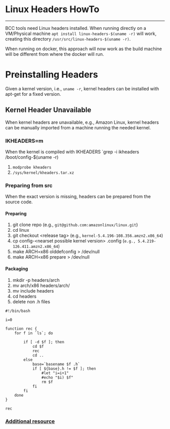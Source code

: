 # Linux Headers HowTo
---
BCC tools need Linux headers installed. When running directly on a VM/Physical machine
`apt install linux-headers-$(uname -r)` will work, creating this directory `/usr/src/linux-headers-$(uname -r)`.

When running on docker, this approach will now work as the build machine will be different from where the docker will run.

# Preinstalling Headers
Given a kernel version, i.e., `uname -r`, kernel headers can be installed with apt-get for a fixed version.

## Kernel Header Unavailable
When kernel headers are unavailable, e.g., Amazon Linux, kernel headers can be manually imported from a machine running the needed kernel.

### IKHEADERS=m
When the kernel is compiled with IKHEADERS `grep -i ikheaders /boot/config-$(uname -r)

1. `modprobe kheaders`
2. `/sys/kernel/kheaders.tar.xz`

### Preparing from src
When the exact version is missing, headers can be prepared from the source code.

#### Preparing
1. git clone repo (e.g., `git@github.com:amazonlinux/linux.git`)
2. cd linux
3. git checkout \<release tag\> (e.g., `kernel-5.4.196-108.356.amzn2.x86_64`)
4. cp config-\<nearset possible kernel version\>  .config (`e.g., 5.4.219-126.411.amzn2.x86_64`)
5. make ARCH=x86 olddefconfig > /dev/null
6. make ARCH=x86 prepare > /dev/null

#### Packaging
1. mkdir -p headers/arch
2. mv arch/x86 headers/arch/
3. mv include headers
4. cd headers
5. delete non .h files
```
#!/bin/bash

i=0

function rec {
	for f in `ls`; do

		if [ -d $f ]; then
			cd $f
			rec
			cd ..
		else
			base=`basename $f .h`
			if [ ${base}.h != $f ]; then
				#let "i=i+1"
				#echo "$i) $f"
				rm $f
			fi
		fi
	done
}

rec
```

### [Additional resource](https://github.com/mclenhard/ebpf-summit/blob/master/init/fetch-linux-headers.sh)
